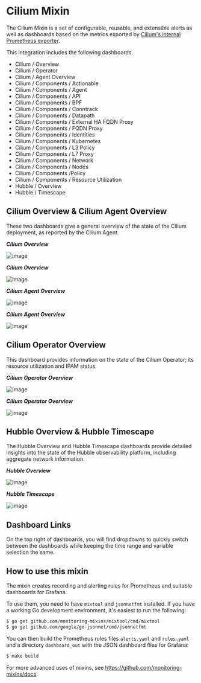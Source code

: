 # Cilium Mixin

The Cilium Mixin is a set of configurable, reusable, and extensible alerts as well as dashboards based on the metrics exported by [Cilium's internal Prometheus exporter](https://docs.cilium.io/en/stable/operations/metrics/#installation). 

This integration includes the following dashboards.

- Cilium / Overview
- Cilium / Operator
- Cilium / Agent Overview
- Cilium / Components / Actionable
- Cilium / Components / Agent
- Cilium / Components / API
- Cilium / Components / BPF
- Cilium / Components / Conntrack
- Cilium / Components / Datapath
- Cilium / Components / External HA FQDN Proxy
- Cilium / Components / FQDN Proxy
- Cilium / Components / Identities
- Cilium / Components / Kubernetes
- Cilium / Components / L3 Policy
- Cilium / Components / L7 Proxy
- Cilium / Components / Network
- Cilium / Components / Nodes
- Cilium / Components /Policy
- Cilium / Components / Resource Utilization
- Hubble / Overview
- Hubble / Timescape


## Cilium Overview & Cilium Agent Overview
These two dashboards give a general overview of the state of the Cilium deployment, as reported by the Cilium Agent. 

***Cilium Overview***

![image](https://storage.googleapis.com/grafanalabs-integration-assets/cilium-enterprise/screenshots/cilium_overview_1.png)

***Cilium Overview***

![image](https://storage.googleapis.com/grafanalabs-integration-assets/cilium-enterprise/screenshots/cilium_overview_2.png)

***Cilium Agent Overview***

![image](https://storage.googleapis.com/grafanalabs-integration-assets/cilium-enterprise/screenshots/cilium_agent_overview_1.png)

***Cilium Agent Overview***

![image](https://storage.googleapis.com/grafanalabs-integration-assets/cilium-enterprise/screenshots/cilium_agent_overview_2.png)


## Cilium Operator Overview
This dashboard provides information on the state of the Cilium Operator; its resource utilization and IPAM status.

***Cilium Operator Overview***

![image](https://storage.googleapis.com/grafanalabs-integration-assets/cilium-enterprise/screenshots/cilium_operator_overview_1.png)

***Cilium Operator Overview***

![image](https://storage.googleapis.com/grafanalabs-integration-assets/cilium-enterprise/screenshots/cilium_operator_overview_2.png)

## Hubble Overview & Hubble Timescape

The Hubble Overview and Hubble Timescape dashboards provide detailed insights into the state of the Hubble observability platform, including aggregate network information.

***Hubble Overview***

![image](https://storage.googleapis.com/grafanalabs-integration-assets/cilium-enterprise/screenshots/hubble_overview_1.png)

***Hubble Timescape***

![image](https://storage.googleapis.com/grafanalabs-integration-assets/cilium-enterprise/screenshots/hubble/hubble_timescape_1.png)


## Dashboard Links

On the top right of dashboards, you will find dropdowns to quickly switch between the dashboards while keeping the time range and variable selection the same.

## How to use this mixin
The mixin creates recording and alerting rules for Prometheus and suitable 
dashboards for Grafana.

To use them, you need to have `mixtool` and `jsonnetfmt` installed. If you
have a working Go development environment, it's easiest to run the following:
```bash
$ go get github.com/monitoring-mixins/mixtool/cmd/mixtool
$ go get github.com/google/go-jsonnet/cmd/jsonnetfmt
```

You can then build the Prometheus rules files `alerts.yaml` and
`rules.yaml` and a directory `dashboard_out` with the JSON dashboard files
for Grafana:
```bash
$ make build
```

For more advanced uses of mixins, see
https://github.com/monitoring-mixins/docs.